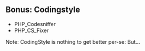 ## Bonus: Codingstyle

* PHP_Codesniffer
* PHP_CS_Fixer

Note: CodingStyle is nothing to get better per-se: But…
